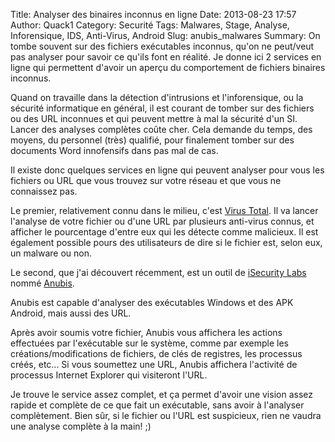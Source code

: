 Title: Analyser des binaires inconnus en ligne
Date: 2013-08-23 17:57 
Author: Quack1
Category: Securité
Tags: Malwares, Stage, Analyse, Inforensique, IDS, Anti-Virus, Android
Slug: anubis_malwares
Summary: On tombe souvent sur des fichiers exécutables inconnus, qu'on ne peut/veut pas analyser pour savoir ce qu'ils font en réalité. Je donne ici 2 services en ligne qui permettent d'avoir un aperçu du comportement de fichiers binaires inconnus.

Quand on travaille dans la détection d'intrusions et l'inforensique, ou la sécurité informatique en général, il est courant de tomber sur des fichiers ou des URL inconnues et qui peuvent mettre à mal la sécurité d'un SI. Lancer des analyses complètes coûte cher. Cela demande du temps, des moyens, du personnel (très) qualifié, pour finalement tomber sur des documents Word innofensifs dans pas mal de cas.

Il existe donc quelques services en ligne qui peuvent analyser pour vous les fichiers ou URL que vous trouvez sur votre réseau et que vous ne connaissez pas.

Le premier, relativement connu dans le milieu, c'est [Virus Total](http://virustotal.com "Virus Total Website"). Il va lancer l'analyse de votre fichier ou d'une URL par plusieurs anti-virus connus, et afficher le pourcentage d'entre eux qui les détecte comme malicieux. Il est également possible pours des utilisateurs de dire si le fichier est, selon eux, un malware ou non.

Le second, que j'ai découvert récemment, est un outil de [iSecurity Labs](http://iseclab.org) nommé [Anubis](http://anubis.iseclab.org/).

Anubis est capable d'analyser des exécutables Windows et des APK Android, mais aussi des URL.

Après avoir soumis votre fichier, Anubis vous affichera les actions effectuées par l'exécutable sur le système, comme par exemple les créations/modifications de fichiers, de clés de registres, les processus créés, etc... Si vous soumettez une URL, Anubis affichera l'activité de processus Internet Explorer qui visiteront l'URL.

Je trouve le service assez complet, et ça permet d'avoir une vision assez rapide et complète de ce que fait un exécutable, sans avoir à l'analyser complètement. Bien sûr, si le fichier ou l'URL est suspicieux, rien ne vaudra une analyse complète à la main! ;)